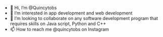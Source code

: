 - 👋 Hi, I’m @Quincytobs
- 👀 I’m interested in app development and web development
- 💞️ I’m looking to collaborate on any software development program that requires skills on Java script, Python and C++
- 📫 How to reach me @quincytobs on Instagram

<!---
Quincytobs/Quincytobs is a ✨ special ✨ repository because its `README.md` (this file) appears on your GitHub profile.
You can click the Preview link to take a look at your changes.
--->
